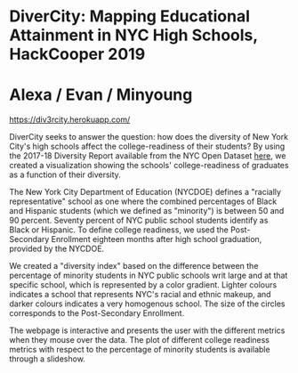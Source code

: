 # DiverCity: Mapping Educational Attainment in NYC High Schools, HackCooper 2019

# Alexa / Evan / Minyoung

https://div3rcity.herokuapp.com/

DiverCity seeks to answer the question: how does the diversity of New York City's high schools affect the college-readiness of their students? By using the 2017-18 Diversity Report available from the NYC Open Dataset [here](https://data.cityofnewyork.us/Education/2017-2018-Diversity-Report-9-12-School/hyht-buiu), we created a visualization showing the schools' college-readiness of graduates as a function of their diversity.

The New York City Department of Education (NYCDOE) defines a "racially representative" school as one where the combined percentages of Black and Hispanic students (which we defined as "minority") is between 50 and 90 percent. Seventy percent of NYC public school students identify as Black or Hispanic. To define college readiness, we used the Post-Secondary Enrollment eighteen months after high school graduation, provided by the NYCDOE.

We created a "diversity index" based on the difference between the percentage of minority students in NYC public schools writ large and at that specific school, which is represented by a color gradient. Lighter colours indicates a school that represents NYC's racial and ethnic makeup, and darker colours indicates a very homogenous school. The size of the circles corresponds to the Post-Secondary Enrollment.

The webpage is interactive and presents the user with the different metrics when they mouse over the data. The plot of different college readiness metrics with respect to the percentage of minority students is available through a slideshow.
